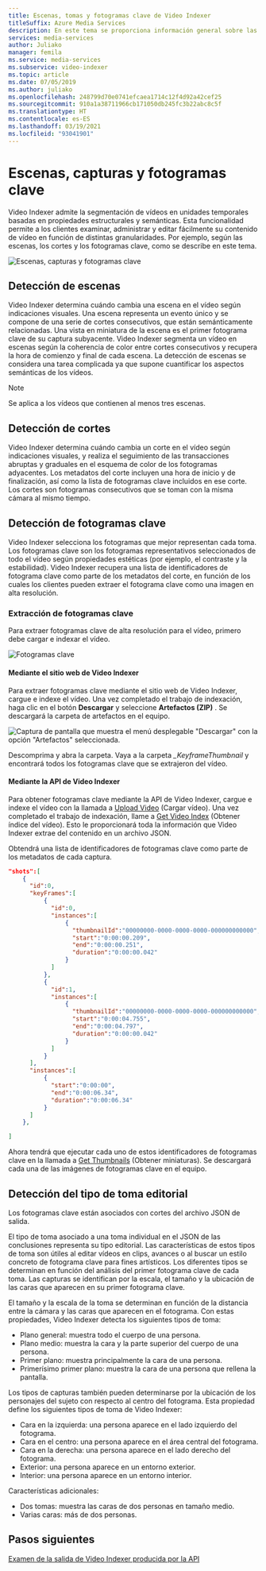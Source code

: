 ```yaml
---
title: Escenas, tomas y fotogramas clave de Video Indexer
titleSuffix: Azure Media Services
description: En este tema se proporciona información general sobre las escenas, los cortes y los fotogramas clave de Video Indexer.
services: media-services
author: Juliako
manager: femila
ms.service: media-services
ms.subservice: video-indexer
ms.topic: article
ms.date: 07/05/2019
ms.author: juliako
ms.openlocfilehash: 248799d70e0741efcaea1714c12f4d92a42cef25
ms.sourcegitcommit: 910a1a38711966cb171050db245fc3b22abc8c5f
ms.translationtype: HT
ms.contentlocale: es-ES
ms.lasthandoff: 03/19/2021
ms.locfileid: "93041901"
---
```

# <a name="scenes-shots-and-keyframes"></a>Escenas, capturas y fotogramas clave

Video Indexer admite la segmentación de vídeos en unidades temporales basadas en propiedades estructurales y semánticas. Esta funcionalidad permite a los clientes examinar, administrar y editar fácilmente su contenido de vídeo en función de distintas granularidades. Por ejemplo, según las escenas, los cortes y los fotogramas clave, como se describe en este tema.   

![Escenas, capturas y fotogramas clave](./media/scenes-shots-keyframes/scenes-shots-keyframes.png)
 
## <a name="scene-detection"></a>Detección de escenas  
 
Video Indexer determina cuándo cambia una escena en el vídeo según indicaciones visuales. Una escena representa un evento único y se compone de una serie de cortes consecutivos, que están semánticamente relacionadas. Una vista en miniatura de la escena es el primer fotograma clave de su captura subyacente. Video Indexer segmenta un vídeo en escenas según la coherencia de color entre cortes consecutivos y recupera la hora de comienzo y final de cada escena. La detección de escenas se considera una tarea complicada ya que supone cuantificar los aspectos semánticas de los vídeos.

> [!NOTE]
> Se aplica a los vídeos que contienen al menos tres escenas.

## <a name="shot-detection"></a>Detección de cortes

Video Indexer determina cuándo cambia un corte en el vídeo según indicaciones visuales, y realiza el seguimiento de las transacciones abruptas y graduales en el esquema de color de los fotogramas adyacentes. Los metadatos del corte incluyen una hora de inicio y de finalización, así como la lista de fotogramas clave incluidos en ese corte. Los cortes son fotogramas consecutivos que se toman con la misma cámara al mismo tiempo.

## <a name="keyframe-detection"></a>Detección de fotogramas clave

Video Indexer selecciona los fotogramas que mejor representan cada toma. Los fotogramas clave son los fotogramas representativos seleccionados de todo el vídeo según propiedades estéticas (por ejemplo, el contraste y la estabilidad). Video Indexer recupera una lista de identificadores de fotograma clave como parte de los metadatos del corte, en función de los cuales los clientes pueden extraer el fotograma clave como una imagen en alta resolución.  

### <a name="extracting-keyframes"></a>Extracción de fotogramas clave

Para extraer fotogramas clave de alta resolución para el vídeo, primero debe cargar e indexar el vídeo.

![Fotogramas clave](./media/scenes-shots-keyframes/extracting-keyframes.png)

#### <a name="with-the-video-indexer-website"></a>Mediante el sitio web de Video Indexer

Para extraer fotogramas clave mediante el sitio web de Video Indexer, cargue e indexe el vídeo. Una vez completado el trabajo de indexación, haga clic en el botón **Descargar** y seleccione **Artefactos (ZIP)** . Se descargará la carpeta de artefactos en el equipo. 

![Captura de pantalla que muestra el menú desplegable "Descargar" con la opción "Artefactos" seleccionada.](./media/scenes-shots-keyframes/extracting-keyframes2.png)
 
Descomprima y abra la carpeta. Vaya a la carpeta *_KeyframeThumbnail* y encontrará todos los fotogramas clave que se extrajeron del vídeo. 

#### <a name="with-the-video-indexer-api"></a>Mediante la API de Video Indexer

Para obtener fotogramas clave mediante la API de Video Indexer, cargue e indexe el vídeo con la llamada a [Upload Video](https://api-portal.videoindexer.ai/docs/services/Operations/operations/Upload-Video?) (Cargar vídeo). Una vez completado el trabajo de indexación, llame a [Get Video Index](https://api-portal.videoindexer.ai/docs/services/Operations/operations/Get-Video-Index?) (Obtener índice del vídeo). Esto le proporcionará toda la información que Video Indexer extrae del contenido en un archivo JSON.  

Obtendrá una lista de identificadores de fotogramas clave como parte de los metadatos de cada captura. 

```json
"shots":[  
    {  
      "id":0,
      "keyFrames":[  
          {  
            "id":0,
            "instances":[  
                {  
                  "thumbnailId":"00000000-0000-0000-0000-000000000000",
                  "start":"0:00:00.209",
                  "end":"0:00:00.251",
                  "duration":"0:00:00.042"
                }
            ]
          },
          {  
            "id":1,
            "instances":[  
                {  
                  "thumbnailId":"00000000-0000-0000-0000-000000000000",
                  "start":"0:00:04.755",
                  "end":"0:00:04.797",
                  "duration":"0:00:00.042"
                }
            ]
          }
      ],
      "instances":[  
          {  
            "start":"0:00:00",
            "end":"0:00:06.34",
            "duration":"0:00:06.34"
          }
      ]
    },

]
```

Ahora tendrá que ejecutar cada uno de estos identificadores de fotogramas clave en la llamada a [Get Thumbnails](https://api-portal.videoindexer.ai/docs/services/Operations/operations/Get-Video-Thumbnail?) (Obtener miniaturas). Se descargará cada una de las imágenes de fotogramas clave en el equipo. 

## <a name="editorial-shot-type-detection"></a>Detección del tipo de toma editorial

Los fotogramas clave están asociados con cortes del archivo JSON de salida. 

El tipo de toma asociado a una toma individual en el JSON de las conclusiones representa su tipo editorial. Las características de estos tipos de toma son útiles al editar vídeos en clips, avances o al buscar un estilo concreto de fotograma clave para fines artísticos. Los diferentes tipos se determinan en función del análisis del primer fotograma clave de cada toma. Las capturas se identifican por la escala, el tamaño y la ubicación de las caras que aparecen en su primer fotograma clave. 

El tamaño y la escala de la toma se determinan en función de la distancia entre la cámara y las caras que aparecen en el fotograma. Con estas propiedades, Video Indexer detecta los siguientes tipos de toma:

* Plano general: muestra todo el cuerpo de una persona.
* Plano medio: muestra la cara y la parte superior del cuerpo de una persona.
* Primer plano: muestra principalmente la cara de una persona.
* Primerísimo primer plano: muestra la cara de una persona que rellena la pantalla. 

Los tipos de capturas también pueden determinarse por la ubicación de los personajes del sujeto con respecto al centro del fotograma. Esta propiedad define los siguientes tipos de toma de Video Indexer:

* Cara en la izquierda: una persona aparece en el lado izquierdo del fotograma.
* Cara en el centro: una persona aparece en el área central del fotograma.
* Cara en la derecha: una persona aparece en el lado derecho del fotograma.
* Exterior: una persona aparece en un entorno exterior.
* Interior: una persona aparece en un entorno interior.

Características adicionales:

* Dos tomas: muestra las caras de dos personas en tamaño medio.
* Varias caras: más de dos personas.


## <a name="next-steps"></a>Pasos siguientes

[Examen de la salida de Video Indexer producida por la API](video-indexer-output-json-v2.md#scenes)
